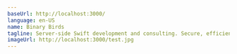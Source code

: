 ```yaml
---
baseUrl: http://localhost:3000/
language: en-US
name: Binary Birds
tagline: Server-side Swift development and consulting. Secure, efficient, scalable solutions.
imageUrl: http://localhost:3000/test.jpg 
---
```


